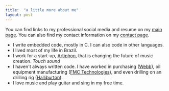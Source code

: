 ```yaml
---
title:  "a little more about me"
layout: post
---
```

You can find links to my professional social media and resume on my [main page][main-page].
You can also find my contact information on my [contact page][contact-page].

- I write embedded code, mostly in C. I can also code in other languages.
- I lived most of my life in Brazil.
- I work for a start-up, [Artiphon][artiphon-page], that is changing the future of music creation. *Touch sound*
- I haven't always written code. I have worked in purchasing ([Webb][webb-page]), oil equipment manufacturing ([FMC Technologies][fmc-page]), and even drilling on an drilling rig ([Halliburton][halliburton-page]).
- I love music and play guitar and sing in my free time.

<!-- You’ll find this post in your `_posts` directory. Go ahead and edit it and re-build the site to see your changes. You can rebuild the site in many different ways, but the most common way is to run `jekyll serve --watch`, which launches a web server and auto-regenerates your site when a file is updated.

To add new posts, simply add a file in the `_posts` directory that follows the convention `YYYY-MM-DD-name-of-post.ext` and includes the necessary front matter. Take a look at the source for this post to get an idea about how it works.

Jekyll also offers powerful support for code snippets:

``` ruby
def print_hi(name)
  puts "Hi, #{name}"
end
print_hi('Tom')
#=> prints 'Hi, Tom' to STDOUT.
```

Check out the [Jekyll docs][jekyll] for more info on how to get the most out of Jekyll. File all bugs/feature requests at [Jekyll’s GitHub repo][jekyll-gh]. If you have questions, you can ask them on [Jekyll’s dedicated Help repository][jekyll-help]. -->

[main-page]:   http://www.bergin.pro
[contact-page]: /contact.html
[artiphon-page]: http://www.artiphon.com
[webb-page]:   http://www.webb.com.br
[fmc-page]:   http://www.fmctechnologies.com
[halliburton-page]:   http://www.halliburton.com
